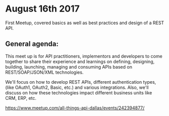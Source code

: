 # August 16th 2017
First Meetup, covered basics as well as best practices and design of a REST API.

## General agenda:
This meet up is for API practitioners, implementors and developers to come together to share their experience and learnings on defining, designing, building, launching, managing and consuming APIs based on REST/SOAP/JSON/XML technologies.


We'll focus on how to develop REST APIs, different authentication types, (like OAuth1, OAuth2, Basic, etc.) and various integrations. Also, we'll discuss on how these technologies impact different business units like CRM, ERP, etc.

https://www.meetup.com/all-things-api-dallas/events/242394877/
